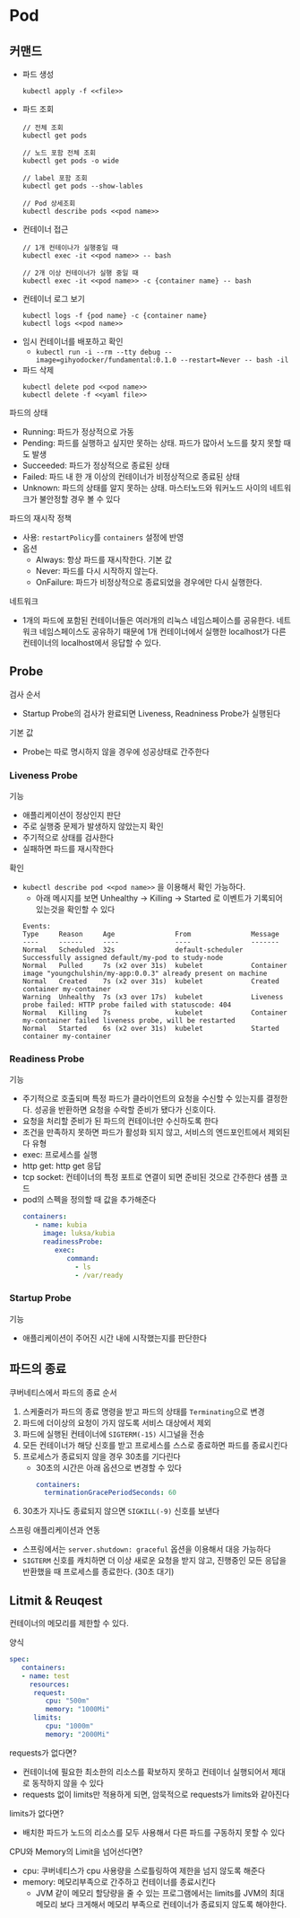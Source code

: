 # Pod
## 커맨드 
- 파드 생성
   ```
   kubectl apply -f <<file>>
   ```
- 파드 조회
   ```
   // 전체 조회
   kubectl get pods

   // 노드 포함 전체 조회
   kubectl get pods -o wide

   // label 포함 조회
   kubectl get pods --show-lables

   // Pod 상세조회
   kubectl describe pods <<pod name>>
   ```
- 컨테이너 접근
   ```
   // 1개 컨테이나가 실행중일 때 
   kubectl exec -it <<pod name>> -- bash

   // 2개 이상 컨테이너가 실행 중일 때
   kubectl exec -it <<pod name>> -c {container name} -- bash
   
   ```
- 컨테이너 로그 보기
  ```
  kubectl logs -f {pod name} -c {container name}
  kubectl logs <<pod name>>
  ```
- 임시 컨테이너를 배포하고 확인
   - `kubectl run -i --rm --tty debug --image=gihyodocker/fundamental:0.1.0 --restart=Never -- bash -il`
- 파드 삭제
   ```
   kubectl delete pod <<pod name>>
   kubectl delete -f <<yaml file>>
   ```

파드의 상태
- Running: 파드가 정상적으로 가동
- Pending: 파드를 실행하고 싶지만 못하는 상태. 파드가 많아서 노드를 찾지 못할 때도 발생
- Succeeded: 파드가 정상적으로 종료된 상태
- Failed: 파드 내 한 개 이상의 컨테이너가 비정상적으로 종료된 상태
- Unknown: 파드의 상태를 알지 못하는 상태. 마스터노드와 워커노드 사이의 네트워크가 불안정할 경우 볼 수 있다

파드의 재시작 정책
- 사용: `restartPolicy`를 `containers` 설정에 반영
- 옵션
   - Always: 항상 파드를 재시작한다. 기본 값
   - Never: 파드를 다시 시작하지 않는다. 
   - OnFailure: 파드가 비정상적으로 종료되었을 경우에만 다시 실행한다. 

네트워크
- 1개의 파드에 포함된 컨테이너들은 여러개의 리눅스 네임스페이스를 공유한다. 네트워크 네임스페이스도 공유하기 때문에 1개 컨테이너에서 실행한 localhost가 다른 컨테이너의 localhost에서 응답할 수 있다.

## Probe
검사 순서
- Startup Probe의 검사가 완료되면 Liveness, Readniness Probe가 실행된다

기본 값
- Probe는 따로 명시하지 않을 경우에 성공상태로 간주한다
### Liveness Probe
기능
- 애플리케이션이 정상인지 판단
- 주로 실행중 문제가 발생하지 않았는지 확인
- 주기적으로 상태를 검사한다
- 실패하면 파드를 재시작한다

확인
- `kubectl describe pod <<pod name>>` 을 이용해서 확인 가능하다. 
   - 아래 메시지를 보면 Unhealthy -> Killing -> Started 로 이벤트가 기록되어 있는것을 확인할 수 있다
   ```
   Events:
   Type     Reason     Age               From               Message
   ----     ------     ----              ----               -------
   Normal   Scheduled  32s               default-scheduler  Successfully assigned default/my-pod to study-node
   Normal   Pulled     7s (x2 over 31s)  kubelet            Container image "youngchulshin/my-app:0.0.3" already present on machine
   Normal   Created    7s (x2 over 31s)  kubelet            Created container my-container
   Warning  Unhealthy  7s (x3 over 17s)  kubelet            Liveness probe failed: HTTP probe failed with statuscode: 404
   Normal   Killing    7s                kubelet            Container my-container failed liveness probe, will be restarted
   Normal   Started    6s (x2 over 31s)  kubelet            Started container my-container
   ```
### Readiness Probe
기능
- 주기적으로 호출되며 특정 파드가 클라이언트의 요청을 수신할 수 있는지를 결정한다. 성공을 반환하면 요청을 수락할 준비가 됐다가 신호이다. 
- 요청을 처리할 준비가 된 파드의 컨테이너만 수신하도록 한다
- 조건을 만족하지 못하면 파드가 활성화 되지 않고, 서비스의 엔드포인트에서 제외된다
유형
- exec: 프로세스를 실행
- http get: http get 응답
- tcp socket: 컨테이너의 특정 포트로 연결이 되면 준비된 것으로 간주한다
샘플 코드
- pod의 스펙을 정의할 때 값을 추가해준다
   ```yaml
   containers:
      - name: kubia
        image: luksa/kubia
        readinessProbe:
           exec:
              command:
                - ls
                - /var/ready
   ```
### Startup Probe
기능
- 애플리케이션이 주어진 시간 내에 시작했는지를 판단한다

## 파드의 종료
쿠버네티스에서 파드의 종료 순서
1. 스케줄러가 파드의 종료 명령을 받고 파드의 상태를 `Terminating`으로 변경
2. 파드에 더이상의 요청이 가지 않도록 서비스 대상에서 제외
3. 파드에 실행된 컨테이너에 `SIGTERM(-15)` 시그널을 전송
4. 모든 컨테이너가 해당 신호를 받고 프로세스를 스스로 종료하면 파드를 종료시킨다
5. 프로세스가 종료되지 않을 경우 30초를 기다린다
   - 30초의 시간은 아래 옵션으로 변경할 수 있다
      ```yaml
      containers:
        terminationGracePeriodSeconds: 60
      ```
6. 30초가 지나도 종료되지 않으면 `SIGKILL(-9)` 신호를 보낸다

스프링 애플리케이션과 연동
- 스프링에서는 `server.shutdown: graceful` 옵션을 이용해서 대응 가능하다
- `SIGTERM` 신호를 캐치하면 더 이상 새로운 요청을 받지 않고, 진행중인 모든 응답을 반환했을 때 프로세스를 종료한다. (30초 대기)

## Litmit & Reuqest
컨테이너의 메모리를 제한할 수 있다. 

양식
```yaml
spec:
   containers:
   - name: test
     resources:
      request:
         cpu: "500m"
         memory: "1000Mi"
      limits:
         cpu: "1000m"
         memory: "2000Mi"
```
requests가 없다면?
- 컨테이너에 필요한 최소한의 리소스를 확보하지 못하고 컨테이너 실행되어서 제대로 동작하지 않을 수 있다
- requests 없이 limits만 적용하게 되면, 암묵적으로 requests가 limits와 같아진다

limits가 없다면?
- 배치한 파드가 노드의 리소스를 모두 사용해서 다른 파드를 구동하지 못할 수 있다

CPU와 Memory의 Limit을 넘어선다면?
- cpu: 쿠버네티스가 cpu 사용량을 스로틀링하여 제한을 넘지 않도록 해준다
- memory: 메모리부족으로 간주하고 컨테이너를 종료시킨다
   - JVM 같이 메모리 할당량을 줄 수 있는 프로그램에서는 limits를 JVM의 최대 메모리 보다 크게해서 메모리 부족으로 컨테이너가 종료되지 않도록 해야한다. 

   